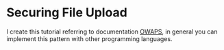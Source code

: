 # Securing File Upload

I create this tutorial referring to documentation [OWAPS](https://owasp.org/www-community/vulnerabilities/Unrestricted_File_Upload), in general you can implement this pattern with other programming
languages.

